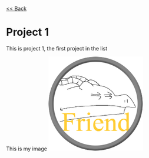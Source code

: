 [<< Back](https://salmaster1.github.io/Pages-Testing/)

# Project 1  

This is project 1, the first project in the list  

This is my image
![Friend](Folder/assets/Friend.png)

